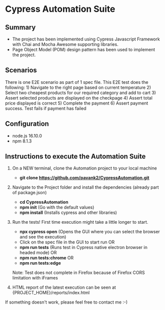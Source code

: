 # Cypress Automation Suite

## Summary

- The project has been implemented using Cypress Javascript Framework with Chai and Mocha Awesome supporting libraries.
- Page Object Model (POM) design pattern has been used to implement the project.

## Scenarios

There is one E2E scenario as part of 1 spec file.
This E2E test does the following:
      1) Navigate to the right page based on current temperature
      2) Select two cheapest products for our required category and add to cart
      3) Assert selected products are displayed on the checkpage
      4) Assert total price displayed is correct
      5) Complete the payment
      6) Assert payment success. Test fails if payment has failed
 
## Configuration
- node.js 16.10.0
- npm 8.1.3

## Instructions to execute the Automation Suite

1. On a NEW terminal, clone the Automation project to your local machine

   - **git clone https://github.com/pavank2/CypressAutomation.git**

2. Navigate to the Project folder and install the dependencies (already part of package.json)

   - **cd CypressAutomation**
   - **npm init** (Go with the default values)
   - **npm install** (Installs cypress and other libraries)

3. Run the tests! First time execution might take a little longer to start.

   - **npx cypress open** (Opens the GUI where you can select the browser and see the execution)
   - Click on the spec file in the GUI to start run
    OR
   - **npm run tests** (Runs test in Cypress native electron browser in headed mode)
   OR
   - **npm run tests:chrome**
   OR
    - **npm run tests:edge**
    
   Note: Test does not complete in Firefox because of Firefox CORS limitation with iFrames 

4. HTML report of the latest execution can be seen at {PROJECT_HOME}/reports/index.html

If something doesn't work, please feel free to contact me :-)
